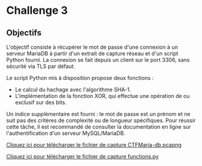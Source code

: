 # Challenge 3

## Objectifs

L'objectif consiste à récupérer le mot de passe d'une connexion à un serveur MariaDB à partir d'un extrait de capture réseau et d'un script Python fourni. La connexion se fait depuis un client sur le port 3306, sans sécurité via TLS par défaut.

Le script Python mis à disposition propose deux fonctions :
- Le calcul du hachage avec l'algorithme SHA-1.
- L'implémentation de la fonction XOR, qui effectue une opération de ou exclusif sur des bits.

Un indice supplémentaire est fourni : le mot de passe est un prénom et ne suit pas des critères de complexité ou de longueur spécifiques. Pour réussir cette tâche, il est recommandé de consulter la documentation en ligne sur l'authentification d'un serveur MySQL/MariaDB.

[Cliquez ici pour télécharger le fichier de capture CTFMaria-db.pcapng](medias/challenge4/CTFMaria-db.pcapng)

[Cliquez ici pour télécharger le fichier de capture functions.py](medias/challenge4/functions.py)



